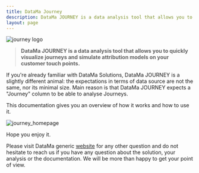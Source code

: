 ```yaml
---
title: DataMa Journey
description: DataMa JOURNEY is a data analysis tool that allows you to quickly visualize journeys and simulate attribution models on your customer touch points.
layout: page
---
```


![journey logo]({{site.url}}/{{site.baseurl}}/core_app/images/DataMa-JOURNEY-Logo-2.png)

> **DataMa JOURNEY is a data analysis tool that allows you to quickly visualize journeys and simulate attribution models on your customer touch points.**

If you're already familiar with DataMa Solutions, DataMa JOURNEY is a slightly different animal: the expectations in terms of data source are not the same, nor its minimal size. Main reason is that DataMa JOURNEY expects a "Journey" column to be able to analyse Journeys.

This documentation gives you an overview of how it works and how to use it.

![journey_homepage]({{site.url}}/{{site.baseurl}}/core_app/images/journey.png)

Hope you enjoy it.

Please visit DataMa generic [website](https://datama.fr/lets-talk/) for any other question and do not hesitate to reach us if you have any question about the solution, your analysis or the documentation. We will be more than happy to get your point of view.
